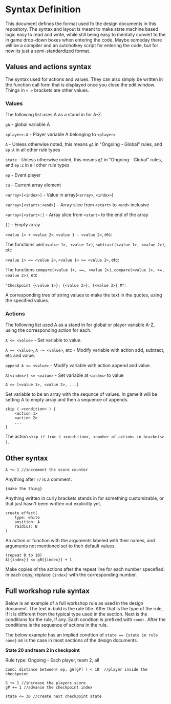 # Syntax Definition

This document defines the format used fo the design documents in this repository. The syntax and layout
is meant to make state machine based logic easy to read and write, while still being easy to mentally
convert to the in game drop-down boxes when entering the code. Maybe someday there will be a compiler and
an autohotkey script for entering the code, but for now its just a semi-standardized format.

## Values and actions syntax

The syntax used for actions and values. They can also simply be written in the function
call form that is displayed once you close the edit window. Things in `< >` brackets are other values.

### Values

The following list uses A as a stand in for A-Z.

`gA` - global variable A

`<player>:A` - Player variable A belonging to `<player>`

`A` - Unless otherwise noted, this means `gA` in "Ongoing - Global" rules, and `ep:A` in all other rule types

`state` - Unless otherwise noted, this means `gZ` in "Ongoing - Global" rules, and `ep:Z` in all other rule types

`ep` - Event player

`cu` - Current array element

`<array>[<index>]` - Value in array(`<array>`, `<index>`)

`<array>[<start>:<end>]` - Array slice from `<start>` to `<end>` inclusive

`<array>[<start>:]` - Array slice from `<start>` to the end of the array

`[]` - Empty array

`<value 1> + <value 2>`, `<value 1 - <value 2>`, etc:

The functions `add(<value 1>, <value 2>)`, `subtract(<value 1>, <value 2>)`, etc

`<value 1> == <value 2>`, `<value 1> >= <value 2>`, etc:

The functions `compare(<value 1>, ==, <value 2>)`, `compare(<value 1>, >=, <value 2>)`, etc

`"Checkpoint {<value 1>}: {<value 2>}, {<value 3>} M"`:

A corresponding tree of string values to make the text in the quotes, using the specified values.

### Actions

The following list used A as a stand in for global or player variable A-Z, using the corresponding action for each.

`A <= <value>` - Set variable to value.

`A += <value>`, `A -= <value>`, etc  - Modify variable with action add, subtract, etc and value.

`append A <= <value>` - Modify variable with action append and value.

`A[<index>] <= <value>` - Set variable at `<index>` to value

`A <= [<value 1>, <value 2>, ...]`

Set variable to be an array with the sequnce of values.
In game it will be setting A to empty array and then a sequence of appends. 

    skip ( <condition> ) {
        <action 1>
        <action 2>
        ...
    }

The action `skip if true ( <condition>, <number of actions in brackets> )`.

## Other syntax

    A += 1 //increment the score counter

Anything after `//` is a comment.

    {make the thing}

Anything written in curly brackets stands in for something customizable, or that just
hasn't been written out explicitly yet.

    create effect(
        type: white
        position: A
        raidius: B
    )
    
An action or function with the arguments labeled with their names, and arguments not mentioned set to
their default values.
        
    (repeat 0 to 10)
    A[{index}] <= gB[{index}] + 1

Make copies of the actions after the repeat line for each number specefied. In each copy, replace
`{index}` with the corresponding number.

## Full workshop rule syntax

Below is an example of a full workshop rule as used in the design document. The text in bold is the rule title. After that
is the type of the rule, if it is different from the typical type used in the section. Next is the conditions
for the rule, if any. Each condtion is prefixed with `cond:`. After the conditions is the sequence of actions in the rule.

The below example has an implied condtion of `state == {state in rule name}` as is the case in most sections of the
design documents.

**State 20 and team 2 in checkpoint**

Rule type: Ongoing - Each player, team 2, all

    Cond: distance between( ep, gA[gP] ) < 10  //player inside the checkpoint

    S += 1 //increase the players score
    gP += 1 //advance the checkpoint index

    state <= 30 //create next checkpoint state
